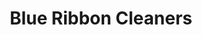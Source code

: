 ---
title: "Blue Ribbon Cleaners"
url: /tallahassee/blue-ribbon-cleaners-capital-circle-northeast/
shop: laundry
---